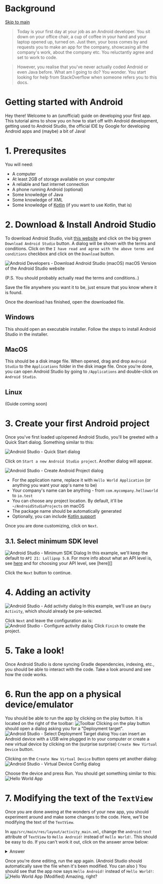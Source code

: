 # Background
[Skip to main](#main)

> Today is your first day at your job as an Android developer. You sit down on your office chair, a cup of coffee in your hand and your laptop opened up, turned on. Just then, your boss comes by and requests you to make an app for the company, showcasing all the company's work, about the company etc. You reluctantly agree and set to work to code.

> However, you realise that you've never actually coded Android or even Java before. What am I going to do? You wonder. You start looking for help from StackOverflow when someone refers you to this docs.

<a name="main"></a>

# Getting started with Android
Hey there! Welcome to an (unofficial) guide on developing your first app. This tutorial aims to show you on how to start off with Android development, getting used to Android Studio, the official IDE by Google for developing Android apps and (maybe) a bit of Java!

# 1. Prerequsites
You will need:
- A computer
- At least 2GB of storage available on your computer
- A reliable and fast internet connection
- A phone running Android (optional)
- Some knowledge of Java
- Some knowledge of XML
- Some knowledge of [Kotlin][kotlin] (if you want to use Kotlin, that is)

# 2. Download & Install Android Studio
To download Android Studio, visit [this website][android-studio-download] and click on the big green `Download Android Studio` button. A dialog will be shown with the terms and conditions. Click on the `I have read and agree with the above terms and conditions` checkbox and click on the `Download` button.

![Android Developers - Download Android Studio (macOS)](/src/assets/android-studio/android-studio-download-mac.jpg)
macOS Version of the Android Studio website

(P.S. You should probably actually read the terms and conditions..)

Save the file anywhere you want it to be, just ensure that you know where it is found.

Once the download has finished, open the downloaded file.

## Windows
This should open an executable installer. Follow the steps to install Android Studio in the installer.

## MacOS
This should be a disk image file. When opened, drag and drop `Android Studio` to the `Applications` folder in the disk image file. Once you're done, you can open Android Studio by going to `/Applications` and double-click on `Android Studio`.

## Linux
(Guide coming soon)

# 3. Create your first Android project
Once you've first loaded up/opened Android Studio, you'll be greeted with a Quick Start dialog. Something similar to this:

![Android Studio - Quick Start dialog](/src/assets/android-studio/android-studio-quickstart.jpg)

Click on `Start a new Android Studio project`. Another dialog will appear.

![Android Studio - Create Android Project dialog](/src/assets/android-studio/android-studio-create-project.jpg)

- For the application name, replace it with `Hello World Application` (or anything you want your app's name to be)
- Your company's name can be anything - from `com.mycompany.helloworld` to `io.test`
- You can choose any project location. By default, it'll be `~/AndroidStudioProjects` on macOS <!-- TODO: Add Windows location -->
- The package name should be automatically generated
- Optionally, you can include [Kotlin support][kotlin]

Once you are done customizing, click on `Next`.

## 3.1. Select minimum SDK level
![Android Studio - Minimum SDK Dialog](/src/assets/android-studio/android-studio-min-sdk.jpg)
In this example, we'll keep the default to `API 21: Lollipop 5.0`. For more info about what an API level is, see [here][what-is-an-api-lvl] and for choosing your API level, see [here][]

Click the `Next` button to continue.

# 4. Adding an activity
![Android Studio - Add activity dialog](/src/assets/android-studio/android-studio-add-activity.jpg)
In this example, we'll use an `Empty Activity`, which should already be pre-selected.

Click `Next` and leave the configuration as is:
![Android Studio - Configure activity dialog](/src/assets/android-studio/android-studio-configure-activity.jpg)
Click `Finish` to create the project.

# 5. Take a look!
Once Android Studio is done syncing Gradle dependencies, indexing, etc., you should be able to interact with the code. Take a look around and see how the code works.

# 6. Run the app on a physical device/emulator
You should be able to run the app by clicking on the play button. It is located on the right of the toolbar:
![Toolbar](/src/assets/android-studio/android-studio-toolbar-play.jpg)
Clicking on the play button should open a 
dialog asking you for a "Deployment target". 
![Android Studio - Select Deployment Target dialog](/src/assets/android-studio/android-studio-select-deployment-target.jpg)
You can insert an Android device with a USB wire plugged in to your computer or create a new virtual device by clicking on the (surprise surprise) `Create New Virtual Device` button.

Clicking on the `Create New Virtual Device` button opens yet another dialog:
![Android Studio - Virtual Device Config dialog](/src/assets/android-studio/android-studio-virtual-device-config.jpg)

Choose the device and press Run. You should get something similar to this:
![Hello World App](/src/assets/hello-world-app/hello-world-app-initial.png)

# 7. Modifying the text of the `TextView`
Once you are done aweing at the wonders of your new app, you should experiment around and make some changes to the code. Here, we'll be modifying the text of the `TextView`.

In `app/src/main/res/layout/activity_main.xml`, change the `android:text` attribute of `TextView` to `Hello Android!` instead of `Hello World!`. This should be easy to do. If you can't work it out, click on the answer arrow below:

<details>
<summary>Answer</summary>

```xml
<!-- Copy and paste this code -->
<TextView
	android:layout_width="wrap_content"
	android:layout_height="wrap_content"
	android:text="Hello Android!"
	app:layout_constraintBottom_toBottomf="parent"
	app:layout_constraintLeft_toLeftOf="parent"
	app:layout_constraintRight_toRightOf="parent"
	app:layout_constraintTop_toTopOf="parent" />
```
</details>

Once you're done editing, run the app again. (Android Studio should automatically save the file when it's been modified. You can also ) You should see that the app now says `Hello Android!` instead of `Hello World!`:
![Hello World App (Modified)](/src/assets/hello-world-app/hello-world-app-android.png)
Amazing, right?

[what-is-an-api-lvl]: https://developer.android.com/guide/topics/manifest/uses-sdk-element.html#ApiLevels
[android-studio-download]: https://developer.android.com/studio/index.html
[kotlin]: https://kotlinlang.org